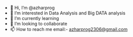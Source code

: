 - 👋 Hi, I’m @azharprog
- 👀 I’m interested in Data Analysis and Big DATA analysis
- 🌱 I’m currently learning
- 💞️ I’m looking to collaborate
- 📫 How to reach me email:- azharprog2306@gmail.com

<!---
azharprog/azharprog is a ✨ special ✨ repository because its `README.md` (this file) appears on your GitHub profile.
You can click the Preview link to take a look at your changes.
--->
